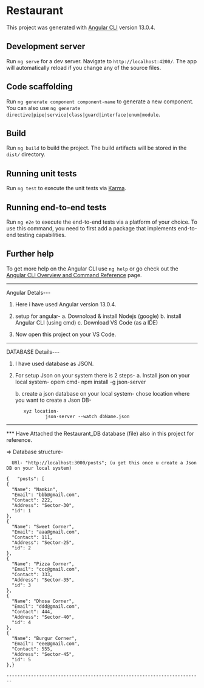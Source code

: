 # Restaurant

This project was generated with [Angular CLI](https://github.com/angular/angular-cli) version 13.0.4.

## Development server

Run `ng serve` for a dev server. Navigate to `http://localhost:4200/`. The app will automatically reload if you change any of the source files.

## Code scaffolding

Run `ng generate component component-name` to generate a new component. You can also use `ng generate directive|pipe|service|class|guard|interface|enum|module`.

## Build

Run `ng build` to build the project. The build artifacts will be stored in the `dist/` directory.

## Running unit tests

Run `ng test` to execute the unit tests via [Karma](https://karma-runner.github.io).

## Running end-to-end tests

Run `ng e2e` to execute the end-to-end tests via a platform of your choice. To use this command, you need to first add a package that implements end-to-end testing capabilities.

## Further help

To get more help on the Angular CLI use `ng help` or go check out the [Angular CLI Overview and Command Reference](https://angular.io/cli) page.


--------------------------------------------------------------------------------------


Angular Detals---
1. Here i have used Angular version 13.0.4.
2. setup for angular-
    a. Downoload & install Nodejs (google)
    b. install Angular CLI (using cmd)
    c. Download VS Code (as a IDE)

3. Now open this project on your VS Code.    



-------------------------------------------------------------------------------------


DATABASE Details---

1. I have used database as JSON.
2. For setup Json on your system there is 2 steps-
    a. Install json on your local system-
         opem cmd- 
                 npm install -g json-server

   b. create a json database on your local system-
      chose location where you want to create a Json DB-

          xyz location- 
                  json-server --watch dbName.json             

-------------------------------------------------------------------

 *** Have Attached the Restaurant_DB database (file) also in this project for reference. 

=>   Database structure- 

      URl- "http://localhost:3000/posts"; (u get this once u create a Json   DB on your local system)

    {   "posts": [
    {
      "Name": "Namkin",
      "Email": "bbb@gmail.com",
      "Contact": 222,
      "Address": "Sector-30",
      "id": 1
    },
    {
      "Name": "Sweet Corner",
      "Email": "aaa@gmail.com",
      "Contact": 111,
      "Address": "Sector-25",
      "id": 2
    },
    {
      "Name": "Pizza Corner",
      "Email": "ccc@gmail.com",
      "Contact": 333,
      "Address": "Sector-35",
      "id": 3
    },
    {
      "Name": "Dhosa Corner",
      "Email": "ddd@gmail.com",
      "Contact": 444,
      "Address": "Sector-40",
      "id": 4
    },
    {
      "Name": "Burgur Corner",
      "Email": "eee@gmail.com",
      "Contact": 555,
      "Address": "Sector-45",
      "id": 5
    },}

    ------------------------------------------------------------------------